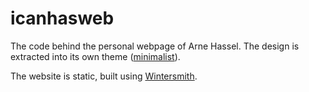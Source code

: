 # icanhasweb

The code behind the personal webpage of Arne Hassel. The design is extracted into its own theme ([minimalist](https://github.com/megoth/minimalist)).

The website is static, built using [Wintersmith](http://wintersmith.io/).
